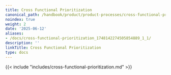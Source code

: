 ```yaml
---
title: Cross Functional Prioritization
canonical_path: /handbook/product/product-processes/cross-functional-prioritization/
noindex: true
weight: 2
date: '2025-06-12'
aliases:
- /docs/cross-functional-prioritization_1748142274505854889_1_1/
description: ''
linkTitle: Cross Functional Prioritization
type: docs
---
```


{{< include "includes/cross-functional-prioritization.md" >}}
